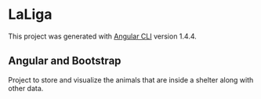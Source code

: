 # LaLiga

This project was generated with [Angular CLI](https://github.com/angular/angular-cli) version 1.4.4.

## Angular and Bootstrap

Project to store and visualize the animals that are inside a shelter along with other data.